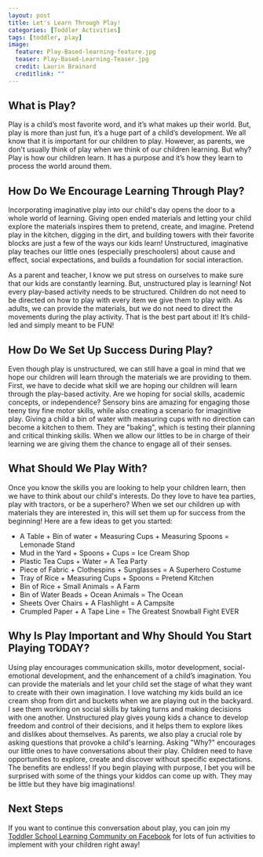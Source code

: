 ```yaml
---
layout: post
title: Let's Learn Through Play!
categories: [Toddler Activities]
tags: [toddler, play]
image:
  feature: Play-Based-learning-feature.jpg
  teaser: Play-Based-Learning-Teaser.jpg
  credit: Laurin Brainard
  creditlink: ""
---
```

## What is Play?

Play is a child’s most favorite word, and it’s what makes up their world. But, play is more than just fun, it’s a huge part of a child’s development. We all know that it is important for our children to play. However, as parents, we don't usually think of play when we think of our children learning. But why? Play is how our children learn. It has a purpose and it’s how they learn to process the world around them. 

## How Do We Encourage Learning Through Play?

Incorporating imaginative play into our child's day opens the door to a whole world of learning. Giving open ended materials and letting your child explore the materials inspires them to pretend, create, and imagine. Pretend play in the kitchen, digging in the dirt, and building towers with their favorite blocks are just a few of the ways our kids learn! Unstructured, imaginative play teaches our little ones (especially preschoolers) about cause and effect, social expectations, and builds a foundation for social interaction. 

As a parent and teacher, I know we put stress on ourselves to make sure that our kids are constantly learning. But, unstructured play is learning! Not every play-based activity needs to be structured. Children do not need to be directed on how to play with every item we give them to play with. As adults, we can provide the materials, but we do not need to direct the movements during the play activity. That is the best part about it! It’s child-led and simply meant to be FUN! 

## How Do We Set Up Success During Play?

Even though play is unstructured, we can still have a goal in mind that we hope our children will learn through the materials we are providing to them. First, we have to decide what skill we are hoping our children will learn through the play-based activity. Are we hoping for social skills, academic concepts, or independence? Sensory bins are amazing for engaging those teeny tiny fine motor skills, while also creating a scenario for imaginitive play. Giving a child a bin of water with measuring cups with no direction can become a kitchen to them. They are "baking", which is testing their planning and critical thinking skills. When we allow our littles to be in charge of their learning we are giving them the chance to engage all of their senses. 

## What Should We Play With?

Once you know the skills you are looking to help your children learn, then we have to think about our child's interests. Do they love to have tea parties, play with tractors, or be a superhero? When we set our children up with materials they are interested in, this will set them up for success from the beginning! Here are a few ideas to get you started:

- A Table + Bin of water + Measuring Cups + Measuring Spoons = Lemonade Stand
- Mud in the Yard + Spoons + Cups = Ice Cream Shop
- Plastic Tea Cups + Water = A Tea Party
- Piece of Fabric + Clothespins + Sunglasses = A Superhero Costume
- Tray of Rice + Measuring Cups + Spoons = Pretend Kitchen
- Bin of Rice + Small Animals = A Farm
- Bin of Water Beads + Ocean Animals = The Ocean
- Sheets Over Chairs + A Flashlight = A Campsite
- Crumpled Paper + A Tape Line = The Greatest Snowball Fight EVER

## Why Is Play Important and Why Should You Start Playing TODAY?

Using play encourages communication skills, motor development, social-emotional development, and the enhancement of a child’s imagination. You can provide the materials and let your child set the stage of what they want to create with their own imagination. I love watching my kids build an ice cream shop from dirt and buckets when we are playing out in the backyard. I see them working on social skills by taking turns and making decisions with one another. Unstructured play gives young kids a chance to develop freedom and control of their decisions, and it helps them to explore likes and dislikes about themselves. As parents, we also play a crucial role by asking questions that provoke a child's learning. Asking "Why?" encourages our little ones to have conversations about their play. Children need to have opportunities to explore, create and discover without specific expectations. The benefits are endless! If you begin playing with purpose, I bet you will be surprised with some of the things your kiddos can come up with. They may be little but they have big imaginations!

## Next Steps

If you want to continue this conversation about play, you can join my [Toddler School Learning Community on Facebook](https://www.facebook.com/groups/1277293075961826) for lots of fun activities to implement with your children right away!